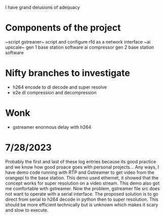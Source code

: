 I have grand delusions of adequacy

# Components of the project
~script gstreaner~
script and configure rfd as a network interface
~ai upscale~
gen 1 base station software 
ai compressor
gen 2 base station software


# Nifty branches to investigate
- h264 encode to dl decode and super resolve
- e2e dl compression and decompression


# Wonk
- gstreamer enormous delay with h264


# 7/28/2023
Probably the first and last of these log entries because its good practice and we know how good proace goes with personal projects... Any ways, I have demo code running with RTP and Gstreamer to get video from the orangepi to the base station. This demo used ethernet, it showed that the concept works for super resolution on a video stream. This demo also got me comfortable with gstreamer. 
Now the problem, gstreamer file src does not want to operate with a serial interface. The proposed solution is to go direct from serial to h264 decode in python then to super resolution. This should be more efficient technically but is unknown which makes it scary and slow to execute. 